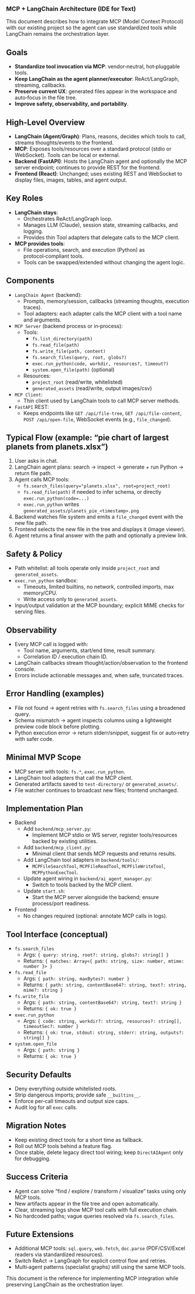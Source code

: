 ### MCP + LangChain Architecture (IDE for Text)

This document describes how to integrate MCP (Model Context Protocol) with our existing project so the agent can use standardized tools while LangChain remains the orchestration layer.

## Goals
- **Standardize tool invocation via MCP**: vendor‑neutral, hot‑pluggable tools.
- **Keep LangChain as the agent planner/executor**: ReAct/LangGraph, streaming, callbacks.
- **Preserve current UX**: generated files appear in the workspace and auto‑focus in the file tree.
- **Improve safety, observability, and portability**.

## High‑Level Overview
- **LangChain (Agent/Graph)**: Plans, reasons, decides which tools to call, streams thoughts/events to the frontend.
- **MCP**: Exposes tools/resources over a standard protocol (stdio or WebSocket). Tools can be local or external.
- **Backend (FastAPI)**: Hosts the LangChain agent and optionally the MCP server endpoint; continues to provide REST for the frontend.
- **Frontend (React)**: Unchanged; uses existing REST and WebSocket to display files, images, tables, and agent output.

## Key Roles
- **LangChain stays**:
  - Orchestrates ReAct/LangGraph loop.
  - Manages LLM (Claude), session state, streaming callbacks, and logging.
  - Provides thin Tool adapters that delegate calls to the MCP client.
- **MCP provides tools**:
  - File operations, search, and execution (Python) as protocol‑compliant tools.
  - Tools can be swapped/extended without changing the agent logic.

## Components
- `LangChain Agent` (backend):
  - Prompts, memory/session, callbacks (streaming thoughts, execution traces).
  - Tool adapters: each adapter calls the MCP client with a tool name and arguments.
- `MCP Server` (backend process or in‑process):
  - Tools:
    - `fs.list_directory(path)`
    - `fs.read_file(path)`
    - `fs.write_file(path, content)`
    - `fs.search_files(query, root, globs?)`
    - `exec.run_python(code, workdir, resources?, timeout?)`
    - `system.open_file(path)` (optional)
  - Resources:
    - `project_root` (read/write, whitelisted)
    - `generated_assets` (read/write, output images/csv)
- `MCP Client`:
  - Thin client used by LangChain tools to call MCP server methods.
- `FastAPI` REST:
  - Keeps endpoints like `GET /api/file-tree`, `GET /api/file-content`, `POST /api/open-file`, WebSocket events (e.g., `file_changed`).

## Typical Flow (example: “pie chart of largest planets from planets.xlsx”)
1. User asks in chat.
2. LangChain agent plans: search → inspect → generate + run Python → return file path.
3. Agent calls MCP tools:
   - `fs.search_files(query="planets.xlsx", root=project_root)`
   - `fs.read_file(path)` if needed to infer schema, or directly `exec.run_python(code=...)`
   - `exec.run_python` writes `generated_assets/planets_pie_<timestamp>.png`
4. Backend watches file system and emits a `file_changed` event with the new file path.
5. Frontend selects the new file in the tree and displays it (image viewer).
6. Agent returns a final answer with the path and optionally a preview link.

## Safety & Policy
- Path whitelist: all tools operate only inside `project_root` and `generated_assets`.
- `exec.run_python` sandbox:
  - Timeouts, limited builtins, no network, controlled imports, max memory/CPU.
  - Write access only to `generated_assets`.
- Input/output validation at the MCP boundary; explicit MIME checks for serving files.

## Observability
- Every MCP call is logged with:
  - Tool name, arguments, start/end time, result summary.
  - Correlation ID / execution chain ID.
- LangChain callbacks stream thought/action/observation to the frontend console.
- Errors include actionable messages and, when safe, truncated traces.

## Error Handling (examples)
- File not found → agent retries with `fs.search_files` using a broadened query.
- Schema mismatch → agent inspects columns using a lightweight preview code block before plotting.
- Python execution error → return stderr/snippet, suggest fix or auto‑retry with safer code.

## Minimal MVP Scope
- MCP server with tools: `fs.*`, `exec.run_python`.
- LangChain tool adapters that call the MCP client.
- Generated artifacts saved to `test-directory/` or `generated_assets/`.
- File watcher continues to broadcast new files; frontend unchanged.

## Implementation Plan
- Backend
  - Add `backend/mcp_server.py`:
    - Implement MCP stdio or WS server, register tools/resources backed by existing utilities.
  - Add `backend/mcp_client.py`:
    - Minimal client that sends MCP requests and returns results.
  - Add LangChain tool adapters in `backend/tools/`:
    - `MCPFileSearchTool`, `MCPFileReadTool`, `MCPFileWriteTool`, `MCPPythonExecTool`.
  - Update agent wiring in `backend/ai_agent_manager.py`:
    - Switch to tools backed by the MCP client.
  - Update `start.sh`:
    - Start the MCP server alongside the backend; ensure process/port readiness.
- Frontend
  - No changes required (optional: annotate MCP calls in logs).

## Tool Interface (conceptual)
- `fs.search_files`
  - Args: `{ query: string, root?: string, globs?: string[] }`
  - Returns: `{ matches: Array<{ path: string, size: number, mtime: number }> }`
- `fs.read_file`
  - Args: `{ path: string, maxBytes?: number }`
  - Returns: `{ path: string, contentBase64?: string, text?: string, mime?: string }`
- `fs.write_file`
  - Args: `{ path: string, contentBase64?: string, text?: string }`
  - Returns: `{ ok: true }`
- `exec.run_python`
  - Args: `{ code: string, workdir?: string, resources?: string[], timeoutSec?: number }`
  - Returns: `{ ok: true, stdout: string, stderr: string, outputs?: string[] }`
- `system.open_file`
  - Args: `{ path: string }`
  - Returns: `{ ok: true }`

## Security Defaults
- Deny everything outside whitelisted roots.
- Strip dangerous imports; provide safe `__builtins__`.
- Enforce per‑call timeouts and output size caps.
- Audit log for all `exec` calls.

## Migration Notes
- Keep existing direct tools for a short time as fallback.
- Roll out MCP tools behind a feature flag.
- Once stable, delete legacy direct tool wiring; keep `DirectAIAgent` only for debugging.

## Success Criteria
- Agent can solve “find / explore / transform / visualize” tasks using only MCP tools.
- New artifacts appear in the file tree and open automatically.
- Clear, streaming logs show MCP tool calls with full execution chain.
- No hardcoded paths; vague queries resolved via `fs.search_files`.

## Future Extensions
- Additional MCP tools: `sql.query`, `web.fetch`, `doc.parse` (PDF/CSV/Excel readers via standardized resources).
- Switch ReAct → LangGraph for explicit control flow and retries.
- Multi‑agent patterns (specialist graphs) still using the same MCP tools.

This document is the reference for implementing MCP integration while preserving LangChain as the orchestration layer.


